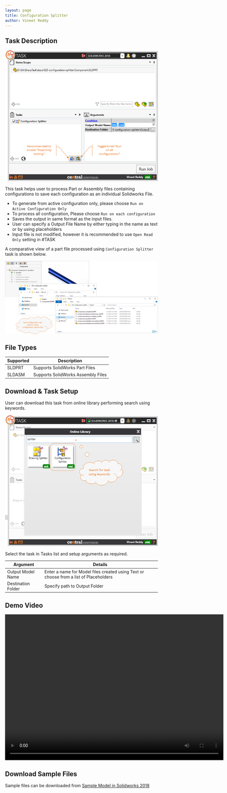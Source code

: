 ```yaml
---
layout: page
title: Configuration Splitter
author: Vineet Reddy
---
```


## Task Description

![Configuration Splitter](025_configuration_splitter_001.png "Configuration Splitter")

This task helps user to process Part or Assembly files containing configurations to save each configuration as an individual Solidworks File.
 - To generate from active configuration only, please choose `Run on Active Configuration Only`
 - To process all configuration, Please choose `Run on each configuration`
 - Saves the output in same format as the input files.
 - User can specify a Output File Name by either typing in the name as text or by using placeholders
 - Input file is not modified, however it is recommended to use `Open Read Only` setting in #TASK

A comparative view of a part file processed using `Configuration Splitter` task is shown below.

![Comparison](025_configuration_splitter_002.png "Comparison between initial and final Solidworks Files output using #TASK")

## File Types

| Supported | Description |
| --- | --- |
| SLDPRT | Supports SolidWorks Part Files |
| SLDASM | Supports SolidWorks Assembly Files |


## Download & Task Setup

User can download this task from online library performing search using keywords.

![Keyword Search](025_configuration_splitter_003.png "Search Online Library using Keywords")

Select the task in Tasks list and setup arguments as required.

| Argument | Details |
| --- | --- |
| Output Model Name | Enter a name for Model files created using Text or choose from a list of Placeholders |
| Destination Folder | Specify path to Output Folder |

## Demo Video

<video width="720" height="480" controls>
  <source src="002_ActivateSheet.swf" type="video/mp4">
</video>


## Download Sample Files

Sample files can be downloaded from 
[Sample Model in Solidworks 2018](Component.sldprt)

